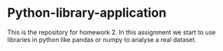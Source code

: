 # Python-library-application

This is the repository for homework 2.
In this assignment we start to use libraries in python like pandas or numpy to analyse a real dataset.
